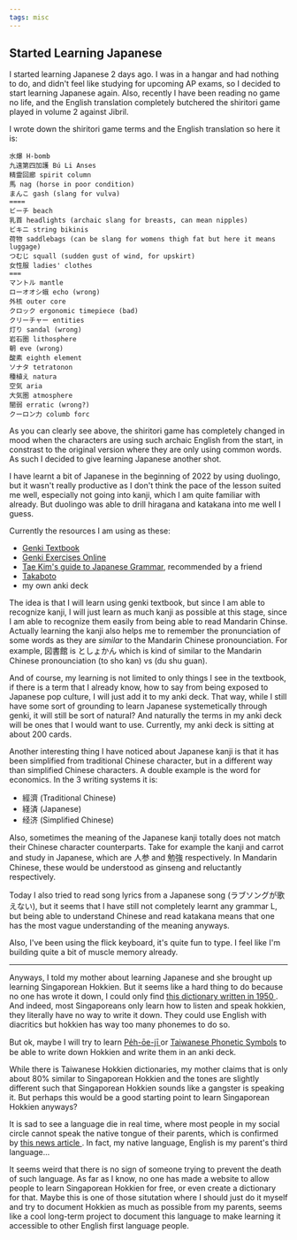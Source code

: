 ```yaml
---
tags: misc
---
```


## Started Learning Japanese

I started learning Japanese 2 days ago. I was in a hangar and had nothing to do, and didn't feel like studying for upcoming AP exams, so I decided to start learning Japanese again. Also, recently I have been reading no game no life, and the English translation completely butchered the shiritori game played in volume 2 against Jibril.

I wrote down the shiritori game terms and the English translation so here it is:

```
水爆 H-bomb
九遠第四加護 Bú Li Anses
精霊回廊 spirit column
馬 nag (horse in poor condition) 
まんこ gash (slang for vulva)
====
ビーチ beach
乳首 headlights (archaic slang for breasts, can mean nipples)
ビキニ string bikinis
荷物 saddlebags (can be slang for womens thigh fat but here it means luggage)
つむじ squall (sudden gust of wind, for upskirt)
女性服 ladies' clothes
===
マントル mantle
ローオオシ蛾 echo (wrong)
外核 outer core
クロック ergonomic timepiece (bad)
クリーチャー entities
灯り sandal (wrong)
岩石圏 lithosphere
朝 eve (wrong)
酸素 eighth element
ソナタ tetratonon 
種植え natura
空気 aria
大気圏 atmosphere
闇弱 erratic (wrong?)
クーロン力 columb forc
```

As you can clearly see above, the shiritori game has completely changed in mood when the characters are using such archaic English from the start, in constrast to the original version where they are only using common words. As such I decided to give learning Japanese another shot.

I have learnt a bit of Japanese in the beginning of 2022 by using duolingo, but it wasn't really productive as I don't think the pace of the lesson suited me well, especially not going into kanji, which I am quite familiar with already. But duolingo was able to drill hiragana and katakana into me well I guess.

Currently the resources I am using as these:
- <a href="https://en.wikipedia.org/wiki/Genki:_An_Integrated_Course_in_Elementary_Japanese">Genki Textbook</a>
- <a href="https://sethclydesdale.github.io/genki-study-resources/lessons-3rd/"> Genki Exercises Online</a>
- <a href="https://guidetojapanese.org/learn/">Tae Kim's guide to Japanese Grammar</a>, recommended by a friend
- <a href="https://takoboto.jp/"> Takaboto </a>
- my own anki deck

The idea is that I will learn using genki textbook, but since I am able to recognize kanji, I will just learn as much kanji as possible at this stage, since I am able to recognize them easily from being able to read Mandarin Chinse. Actually learning the kanji also helps me to remember the pronunciation of some words as they are *similar* to the Mandarin Chinese pronounciation. For example, 図書館 is としょかん which is kind of similar to the Mandarin Chinese pronounciation (to sho kan) vs (du shu guan).

And of course, my learning is not limited to only things I see in the textbook, if there is a term that I already know, how to say from being exposed to Japanese pop culture, I will just add it to my anki deck. That way, while I still have some sort of grounding to learn Japanese systemetically through genki, it will still be sort of natural? And naturally the terms in my anki deck will be ones that I would want to use. Currently, my anki deck is sitting at about 200 cards.

Another interesting thing I have noticed about Japanese kanji is that it has been simplified from traditional Chinese character, but in a different way than simplified Chinese characters. A double example is the word for economics. In the 3 writing systems it is:

- 經濟 (Traditional Chinese)
- 経済 (Japanese)
- 经济 (Simplified Chinese)

Also, sometimes the meaning of the Japanese kanji totally does not match their Chinese character counterparts. Take for example the kanji and carrot and study in Japanese, which are 人参 and 勉強 respectively. In Mandarin Chinese, these would be understood as ginseng and reluctantly respectively.

Today I also tried to read song lyrics from a Japanese song (ラブソングが歌えない), but it seems that I have still not completely learnt any grammar L, but being able to understand Chinese and read katakana means that one has the most vague understanding of the meaning anyways.

Also, I've been using the flick keyboard, it's quite fun to type. I feel like I'm building quite a bit of muscle memory already.

<hr>

Anyways, I told my mother about learning Japanese and she brought up learning Singaporean Hokkien. But it seems like a hard thing to do because no one has wrote it down, I could only find <a href="https://blog.nus.edu.sg/linus/2020/03/25/a-practical-english-hokkien-dictionary/"> this dictionary written in 1950 </a>. And indeed, most Singaporeans only learn how to listen and speak hokkien, they literally have no way to write it down. They could use English with diacritics but hokkien has way too many phonemes to do so.

But ok, maybe I will try to learn <a href="https://en.wikipedia.org/wiki/Pe%CC%8Dh-%C5%8De-j%C4%AB"> Pe̍h-ōe-jī </a> or <a href="https://en.m.wikipedia.org/wiki/Taiwanese_Phonetic_Symbols">Taiwanese Phonetic Symbols</a> to be able to write down Hokkien and write them in an anki deck. 

While there is Taiwanese Hokkien dictionaries, my mother claims that is only about 80% similar to Singaporean Hokkien and the tones are slightly different such that Singaporean Hokkien sounds like a gangster is speaking it. But perhaps this would be a good starting point to learn Singaporean Hokkien anyways?

It is sad to see a language die in real time, where most people in my social circle cannot speak the native tongue of their parents, which is confirmed by <a href="https://www.channelnewsasia.com/singapore/chinese-dialects-teochew-hokkien-cantonese-singapore-infocus-3144121"> this news article </a>. In fact, my native language, English is my parent's third language...

It seems weird that there is no sign of someone trying to prevent the death of such language. As far as I know, no one has made a website to allow people to learn Singaporean Hokkien for free, or even create a dictionary for that. Maybe this is one of those situtation where I should just do it myself and try to document Hokkien as much as possible from my parents, seems like a cool long-term project to document this language to make learning it accessible to other English first language people.
